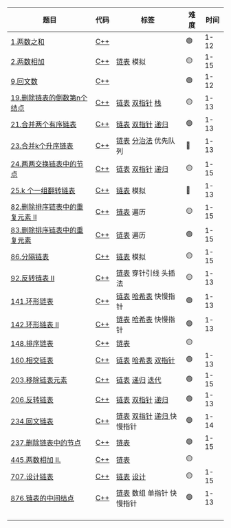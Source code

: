 | 题目                                                         | 代码                                               | 标签                                                        | 难度 | 时间 |
| ------------------------------------------------------------ | -------------------------------------------------- | ----------------------------------------------------------- | ---- | ---- |
| [1.两数之和](leetcode/#1两数之和)                                     | [C++](1.两数之和.cpp)                              |                                                             | 🟢    | 1-12 |
| [2.两数相加](leetcode/#2两数相加)                                     | [C++](LinkedList/2两数相加.cpp)                   | [链表](leetcode/#链表) 模拟                                          | 🟡    | 1-15 |
| [9.回文数](leetcode/#9回文数)                                         | [C++](9.回文数.cpp)                                |                                                             | 🟢    | 1-12 |
| [19.删除链表的倒数第n个结点](leetcode/#19删除链表的倒数第n个结点)     | [C++](LinkedList/19.删除链表的倒数第-n-个结点.cpp)            | [链表](leetcode/#链表) [双指针](leetcode/#双指针) [栈](leetcode/#栈)                   | 🟡    | 1-13 |
| [21.合并两个有序链表](leetcode/#21合并两个有序链表)                   | [C++](LinkedList/21.合并两个有序链表.cpp)                     | [链表](leetcode/#链表) [双指针](leetcode/#双指针) [递归](leetcode/#递归算法)           | 🟢    | 1-13 |
| [23.合并k个升序链表](leetcode/#23合并k个升序链表)                     | [C++](LinkedList/23.合并k个升序链表.cpp)                      | [链表](leetcode/#链表) [分治法](leetcode/#分治法) 优先队列                    | 🔴    | 1-13 |
| [24.两两交换链表中的节点](leetcode/#24两两交换链表中的节点)           | [C++](LinkedList/24.两两交换链表中的节点.cpp)                 | [链表](leetcode/#链表) [双指针](leetcode/#双指针) [递归](leetcode/#递归算法)           | 🟡    | 1-15 |
| [25.k 个一组翻转链表](leetcode/#25k个一组翻转链表)                    | [C++](LinkedList/25.k-个一组翻转链表.cpp)                     | [链表](leetcode/#链表) 模拟                                          | 🔴    | 1-13 |
| [82.删除排序链表中的重复元素 II](leetcode/#82删除排序链表中的重复元素II) | [C++](LinkedList/82.删除排序链表中的重复元素-ii.cpp)          | [链表](leetcode/#链表) 遍历                                          | 🟡    | 1-15 |
| [83.删除排序链表中的重复元素](leetcode/#83删除排序链表中的重复元素)   | [C++](LinkedList/83.删除排序链表中的重复元素.cpp) | [链表](leetcode/#链表) 遍历                                          | 🟢    | 1-15 |
| [86.分隔链表](leetcode/#86分隔链表)                                   | [C++](LinkedList/86.分隔链表.cpp)                 | [链表](leetcode/#链表) 模拟                                          | 🟡    | 1-15 |
| [92.反转链表 II](leetcode/#92反转链表II)                              | [C++](LinkedList/92.反转链表-ii.cpp)                          | [链表](leetcode/#链表) 穿针引线 头插法                               | 🟡    | 1-13 |
| [141.环形链表](leetcode/#141环形链表)                                 | [C++](LinkedList/141.环形链表.cpp)                            | [链表](leetcode/#链表) [哈希表](leetcode/#哈希表) 快慢指针                    | 🟢    | 1-13 |
| [142.环形链表 II](leetcode/#142环形链表II)                            | [C++](LinkedList/142.环形链表-ii.cpp)                         | [链表](leetcode/#链表) [哈希表](leetcode/#哈希表) 快慢指针                    | 🟢    | 1-13 |
| [148.排序链表](leetcode/#148排序链表)                                 | [C++](LinkedList/148.排序链表.cpp)                            | [链表](leetcode/#链表)                                               | 🟡    |      |
| [160.相交链表](leetcode/#160相交链表)                                 | [C++](LinkedList/160.相交链表.cpp)                | [链表](leetcode/#链表) [哈希表](leetcode/#哈希表) [双指针](leetcode/#双指针)           | 🟢    | 1-13 |
| [203.移除链表元素](leetcode/#203移除链表元素)                         | [C++](LinkedList/203.移除链表元素.cpp)                        | [链表](leetcode/#链表) [递归](leetcode/#递归算法) [迭代](leetcode/#迭代)               | 🟢    | 1-15 |
| [206.反转链表](leetcode/#206反转链表)                                 | [C++](LinkedList/206.反转链表.cpp)                            | [链表](leetcode/#链表) [双指针](leetcode/#双指针) [递归](leetcode/#递归算法)           | 🟢    | 1-13 |
| [234.回文链表](leetcode/#234回文链表)                                 | [C++](LinkedList/234.回文链表.cpp)                            | [链表](leetcode/#链表) [双指针](leetcode/#双指针) [递归 ](leetcode/#递归算法) 快慢指针 | 🟢    | 1-14 |
| [237.删除链表中的节点](leetcode/#237删除链表中的节点)                 | [C++](LinkedList/237.删除链表中的节点.cpp)                    | [链表](leetcode/#链表)                                               | 🟢    | 1-15 |
| [445.两数相加 II.](leetcode/#445两数相加II)                           | [C++](LinkedList/445.两数相加-ii.cpp)                         | [链表](leetcode/#链表)                                               | 🟡    |      |
| [707.设计链表](leetcode/#707设计链表)                                 | [C++](LinkedList/707.设计链表.cpp)                            | [链表](leetcode/#链表)  [设计](leetcode/#设计)                                | 🟡    | 1-15 |
| [876.链表的中间结点](leetcode/#876链表的中间结点)                     | [C++](LinkedList/876.链表的中间结点.cpp)                      | [链表](leetcode/#链表) 数组 单指针 快慢指针                          | 🟢    | 1-13 |
|                                                              |                                                    |                                                             |      |      |
|                                                              |                                                    |                                                             |      |      |
|                                                              |                                                    |                                                             |      |      |
|                                                              |                                                    |                                                             |      |      |

